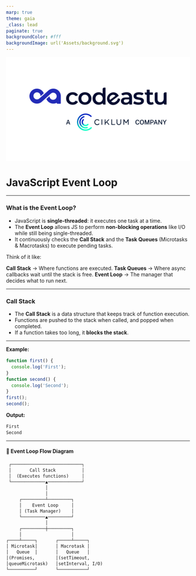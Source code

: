 ```yaml
---
marp: true
theme: gaia
_class: lead
paginate: true
backgroundColor: #fff
backgroundImage: url('Assets/background.svg')
---
```


![bg left:40% 80%](Assets/codeastu_ciklum.png)

# **JavaScript Event Loop**
---

### **What is the Event Loop?**

- JavaScript is **single-threaded**: it executes one task at a time.
- The **Event Loop** allows JS to perform **non-blocking operations** like I/O while still being single-threaded.
- It continuously checks the **Call Stack** and the **Task Queues** (Microtasks & Macrotasks) to execute pending tasks.

Think of it like:

**Call Stack** → Where functions are executed.
**Task Queues** → Where async callbacks wait until the stack is free.
**Event Loop** → The manager that decides what to run next.

--- 

### **Call Stack**

- The **Call Stack** is a data structure that keeps track of function execution.
- Functions are pushed to the stack when called, and popped when completed.
- If a function takes too long, it **blocks the stack**.
---
**Example:**
```javascript
function first() {
  console.log('First');
}
function second() {
  console.log('Second');
}
first();
second();
```

**Output:**

```.js
First
Second
```
---
#### 🔄 Event Loop Flow Diagram

```text
 ┌───────────────────────────┐
 │       Call Stack          │
 │  (Executes functions)     │
 └─────────────▲─────────────┘
               │
               │
     ┌─────────┴─────────┐
     │    Event Loop     │
     │ (Task Manager)    │
     └─────────▲─────────┘
               │
     ┌─────────┼─────────┐
     │                   │
┌────┴─────┐       ┌─────┴─────┐
│ Microtask│       │ Macrotask │
│   Queue  │       │   Queue   │
│(Promises,        │(setTimeout, 
│queueMicrotask)   │setInterval, I/O)
└──────────┘       └───────────┘
```



